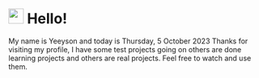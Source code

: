  <h1>
    <img src="https://emojis.slackmojis.com/emojis/images/1643510097/45343/hi.gif?1643510097" width="30"/> 
    Hello!
 </h1>
 <p>
    My name is Yeeyson and today is Thursday, 5 October 2023
    Thanks for visiting my profile, I have some test projects going on others are done learning projects and others are real projects.
    Feel free to watch and use them.
 </p>